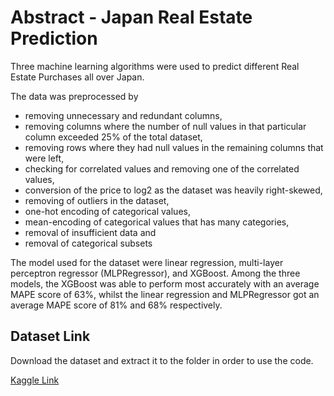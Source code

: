 # Abstract - Japan Real Estate Prediction
Three machine learning algorithms were used to predict different Real Estate Purchases all over Japan. 

The data was preprocessed by 
 - removing unnecessary and redundant columns,
 - removing columns where the number of null values in that particular column exceeded 25% of the total dataset,
 - removing rows where they had null values in the remaining columns that were left,
 - checking for correlated values and removing one of the correlated values,
 - conversion of the price to log2 as the dataset was heavily right-skewed,
 - removing of outliers in the dataset,
 - one-hot encoding of categorical values,
 - mean-encoding of categorical values that has many categories,
 - removal of insufficient data and
 - removal of categorical subsets
 
 The model used for the dataset were linear regression, multi-layer perceptron regressor (MLPRegressor), and XGBoost. Among the three models, the XGBoost was able to perform most accurately with an average MAPE score of 63%, whilst the linear regression and MLPRegressor got an average MAPE score of 81% and 68% respectively.

## Dataset Link
Download the dataset and extract it to the folder in order to use the code.

[Kaggle Link](https://www.kaggle.com/datasets/nishiodens/japan-real-estate-transaction-prices)
